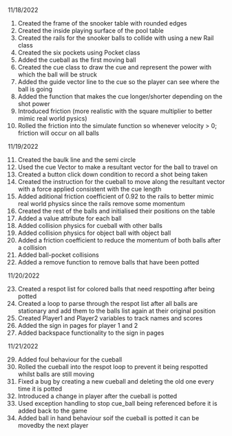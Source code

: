 11/18/2022

1. Created the frame of the snooker table with rounded edges
2. Created the inside playing surface of the pool table
3. Created the rails for the snooker balls to collide with using a new Rail class
4. Created the six pockets using Pocket class
5. Added the cueball as the first moving ball
6. Created the cue class to draw the cue and represent the power with which the ball will be struck
7. Added the guide vector line to the cue so the player can see where the ball is going
8. Added the function that makes the cue longer/shorter depending on the shot power
9. Introduced friction (more realistic with the square multiplier to better mimic real world pysics)
10. Rolled the friction into the simulate function so whenever velocity > 0; friction will occur on all balls

11/19/2022

11. Created the baulk line and the semi circle
12. Used the cue Vector to make a resultant vector for the ball to travel on
13. Created a button click down condition to record a shot being taken
14. Created the instruction for the cueball to move along the resultant vector with a force applied consistent with the cue length
15. Added aditional friction coefficient of 0.92 to the rails to better mimic real world physics since the rails remove some momentum
16. Created the rest of the balls and initialised their positions on the table
17. Added a value attribute for each ball 
18. Added collision physics for cueball with other balls
19. Added collision physics for object ball with object ball
20. Added a friction coefficient to reduce the momentum of both balls after a collision
21. Added ball-pocket collisions
22. Added a remove function to remove balls that have been potted

11/20/2022

23. Created a respot list for colored balls that need respotting after being potted
24. Created a loop to parse through the respot list after all balls are stationary and add them to the balls list again at their original position
25. Created Player1 and Player2 variables to track names and scores
26. Added the sign in pages for player 1 and 2
27. Added backspace functionality to the sign in pages


11/21/2022

29. Added foul behaviour for the cueball
30. Rolled the cueball into the respot loop to prevent it being respotted whilst balls are still moving
31. Fixed a bug by creating a new cueball and deleting the old one every time it is potted
32. Introduced a change in player after the cueball is potted
33. Used exception handling to stop cue_ball being referenced before it is added back to the game
34. Added ball in hand behaviour soif the cueball is potted it can be movedby the next player
